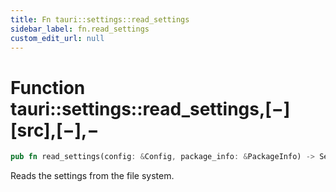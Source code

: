 ```yaml
---
title: Fn tauri::settings::read_settings
sidebar_label: fn.read_settings
custom_edit_url: null
---
```


# Function tauri::settings::read_settings,\[−]\[src],\[−],−

```rs
pub fn read_settings(config: &Config, package_info: &PackageInfo) -> Settings
```

Reads the settings from the file system.
